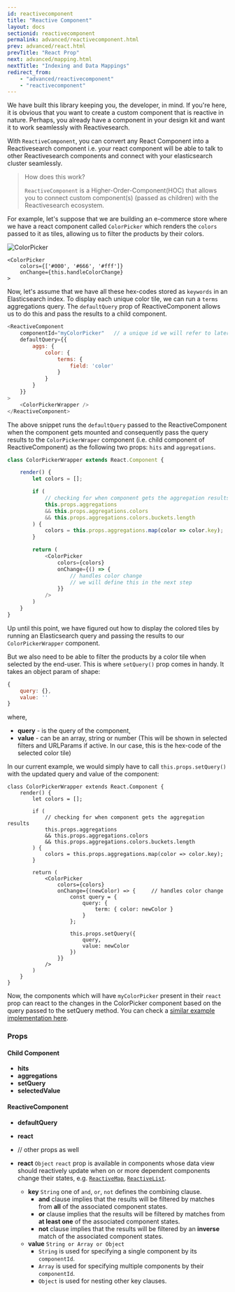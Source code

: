 ```yaml
---
id: reactivecomponent
title: "Reactive Component"
layout: docs
sectionid: reactivecomponent
permalink: advanced/reactivecomponent.html
prev: advanced/react.html
prevTitle: "React Prop"
next: advanced/mapping.html
nextTitle: "Indexing and Data Mappings"
redirect_from:
    - "advanced/reactivecomponent"
    - "reactivecomponent"
---
```


We have built this library keeping you, the developer, in mind. If you're here, it is obvious that you want to create a custom component that is reactive in nature. Perhaps, you already have a component in your design kit and want it to work seamlessly with Reactivesearch.

With `ReactiveComponent`, you can convert any React Component into a Reactivesearch component i.e. your react component will be able to talk to other Reactivesearch components and connect with your elasticsearch cluster seamlessly.

> How does this work?
>
> `ReactiveComponent` is a Higher-Order-Component(HOC) that allows you to connect custom component(s) (passed as children) with the Reactivesearch ecosystem.

For example, let's suppose that we are building an e-commerce store where we have a react component called `ColorPicker` which renders the `colors` passed to it as tiles, allowing us to filter the products by their colors.

![ColorPicker](https://i.imgur.com/wuKhCTT.png)

```javascript{2}
<ColorPicker
    colors={['#000', '#666', '#fff']}
    onChange={this.handleColorChange}
>
```

Now, let's assume that we have all these hex-codes stored as `keywords` in an Elasticsearch index. To display each unique color tile, we can run a `terms` aggregations query. The `defaultQuery` prop of ReactiveComponent allows us to do this and pass the results to a child component.

```javascript
<ReactiveComponent
    componentId="myColorPicker"   // a unique id we will refer to later
    defaultQuery={{
        aggs: {
            color: {
                terms: {
                    field: 'color'
                }
            }
        }
    }}
>
    <ColorPickerWrapper />
</ReactiveComponent>
```

The above snippet runs the `defaultQuery` passed to the ReactiveComponent when the component gets mounted and consequently pass the query results to the `ColorPickerWraper` component (i.e. child component of ReactiveComponent) as the following two props: `hits` and `aggregations`.

```javascript
class ColorPickerWrapper extends React.Component {

    render() {
        let colors = [];

        if (
            // checking for when component gets the aggregation results
            this.props.aggregations
            && this.props.aggregations.colors
            && this.props.aggregations.colors.buckets.length
        ) {
            colors = this.props.aggregations.map(color => color.key);
        }

        return (
            <ColorPicker
                colors={colors}
                onChange={() => {
                    // handles color change
                    // we will define this in the next step
                }}
            />
        )
    }
}
```

Up until this point, we have figured out how to display the colored tiles by running an Elasticsearch query and passing the results to our `ColorPickerWrapper` component.

But we also need to be able to filter the products by a color tile when selected by the end-user. This is where `setQuery()` prop comes in handy. It takes an object param of shape:

```javascript
{
    query: {},
    value: ''
}
```

where,

- **query** - is the query of the component,
- **value** - can be an array, string or number (This will be shown in selected filters and URLParams if active. In our case, this is the hex-code of the selected color tile)


In our current example, we would simply have to call `this.props.setQuery()` with the updated query and value of the component:

```javascript{17-28}
class ColorPickerWrapper extends React.Component {
    render() {
        let colors = [];

        if (
            // checking for when component gets the aggregation results
            this.props.aggregations
            && this.props.aggregations.colors
            && this.props.aggregations.colors.buckets.length
        ) {
            colors = this.props.aggregations.map(color => color.key);
        }

        return (
            <ColorPicker
                colors={colors}
                onChange={(newColor) => {     // handles color change
                    const query = {
                        query: {
                            term: { color: newColor }
                        }
                    };

                    this.props.setQuery({
                        query,
                        value: newColor
                    })
                }}
            />
        )
    }
}
```

Now, the components which will have `myColorPicker` present in their `react` prop can react to the changes in the ColorPicker component based on the query passed to the setQuery method. You can check a [similar example implementation here](https://github.com/appbaseio/reactivesearch/blob/dev/packages/web/examples/ReactiveComponent/index.js).

### Props

#### Child Component

- **hits**
- **aggregations**
- **setQuery**
- **selectedValue**

#### ReactiveComponent

- **defaultQuery**
- **react**
- // other props as well

- **react** `Object`
    `react` prop is available in components whose data view should reactively update when on or more dependent components change their states, e.g. [`ReactiveMap`](/map-components/reactivemap.html), [`ReactiveList`](/basic-components/reactivelist.html).
  - **key** `String`
      one of `and`, `or`, `not` defines the combining clause.
      - **and** clause implies that the results will be filtered by matches from **all** of the associated component states.
      - **or** clause implies that the results will be filtered by matches from **at least one** of the associated component states.
      - **not** clause implies that the results will be filtered by an **inverse** match of the associated component states.
  - **value** `String or Array or Object`
      - `String` is used for specifying a single component by its `componentId`.
      - `Array` is used for specifying multiple components by their `componentId`.
      - `Object` is used for nesting other key clauses.
